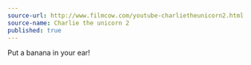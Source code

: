 ```yaml
---
source-url: http://www.filmcow.com/youtube-charlietheunicorn2.html
source-name: Charlie the unicorn 2
published: true
---
```


<p>Put a banana in your ear!</p>


